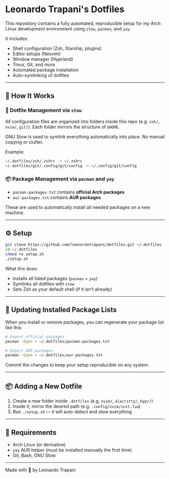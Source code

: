 # Leonardo Trapani's Dotfiles

This repository contains a fully automated, reproducible setup for my Arch Linux development environment using `stow`, `pacman`, and `yay`.

It includes:

- Shell configuration (Zsh, Starship, plugins)
- Editor setups (Neovim)
- Window manager (Hyprland)
- Tmux, Git, and more
- Automated package installation
- Auto-symlinking of dotfiles

---

## 💠 How It Works

### 🔗 Dotfile Management via `stow`

All configuration files are organized into folders inside this repo (e.g. `zsh/`, `nvim/`, `git/`). Each folder mirrors the structure of `$HOME`.

GNU Stow is used to symlink everything automatically into place. No manual copying or clutter.

Example:

```bash
~/.dotfiles/zsh/.zshrc -> ~/.zshrc
~/.dotfiles/git/.config/git/config -> ~/.config/git/config
````

### 📦 Package Management via `pacman` and `yay`

* `pacman-packages.txt` contains **official Arch packages**
* `aur-packages.txt` contains **AUR packages**

These are used to automatically install all needed packages on a new machine.

---

## ⚙️ Setup

```bash
git clone https://github.com/leonardotrapani/dotfiles.git ~/.dotfiles
cd ~/.dotfiles
chmod +x setup.sh
./setup.sh
```

What this does:

* Installs all listed packages (`pacman` + `yay`)
* Symlinks all dotfiles with `stow`
* Sets Zsh as your default shell (if it isn’t already)

---

## 🔄 Updating Installed Package Lists

When you install or remove packages, you can regenerate your package list like this:

```bash
# Export official packages
pacman -Qqen > ~/.dotfiles/pacman-packages.txt

# Export AUR packages
pacman -Qqem > ~/.dotfiles/aur-packages.txt
```

Commit the changes to keep your setup reproducible on any system.

---

## 📦 Adding a New Dotfile

1. Create a new folder inside `.dotfiles` (e.g. `nvim/`, `alacritty/`, `hypr/`)
2. Inside it, mirror the desired path (e.g. `.config/nvim/init.lua`)
3. Run `./setup.sh` — it will auto-detect and stow everything

---

## 🩼 Requirements

* Arch Linux (or derivative)
* `yay` AUR helper (must be installed manually the first time)
* Git, Bash, GNU Stow

--- 

Made with 🧠 by Leonardo Trapani
